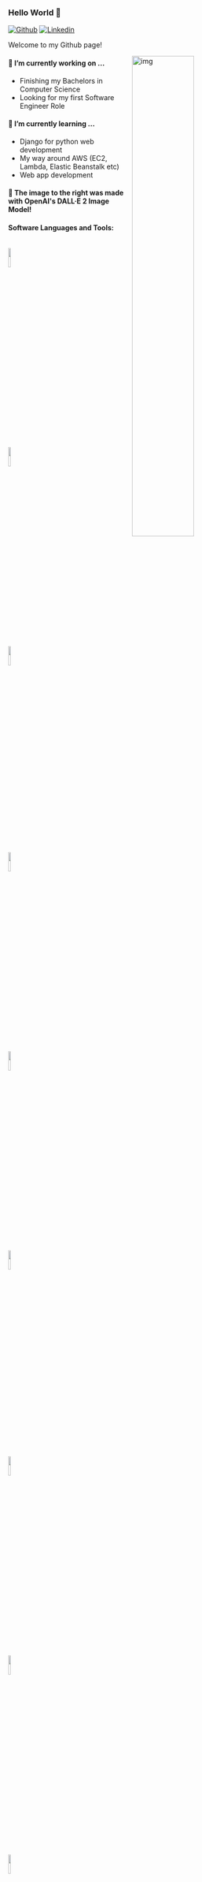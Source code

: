 ### Hello World 👋 

[![Github](https://img.shields.io/badge/-Github-000?style=flat&logo=Github&logoColor=white)](https://github.com/ageltz07)
[![Linkedin](https://img.shields.io/badge/-LinkedIn-blue?style=flat&logo=Linkedin&logoColor=white)](https://www.linkedin.com/in/adam-geltz/)

Welcome to my Github page!

<img align="right" alt="img" src="https://user-images.githubusercontent.com/84716534/206882837-2cb482e1-8000-4c88-af86-34bc0a01c0fa.png" width="50%" height="auto" />


#### 🔭 I’m currently working on ...
- Finishing my Bachelors in Computer Science
- Looking for my first Software Engineer Role

#### 🌱 I’m currently learning ...
- Django for python web development
- My way around AWS (EC2, Lambda, Elastic Beanstalk etc)
- Web app development

#### 🤖 The image to the right was made with OpenAI's DALL·E 2 Image Model!

#### Software Languages and Tools:
<p>

<code><a href = "https://www.java.com/en/"> <img width="10%"  src="https://www.vectorlogo.zone/logos/java/java-ar21.svg"> </a> </code>
<code><a href = "https://www.python.org/"> <img width="10%" src="https://www.vectorlogo.zone/logos/python/python-ar21.svg"> </a> </code>
<code><a href = "https://git-scm.com/"> <img width="10%" src="https://www.vectorlogo.zone/logos/git-scm/git-scm-ar21.svg"> </a> </code>
<br />
<code><a href = "https://spring.io/"> <img width="10%" src="https://www.vectorlogo.zone/logos/springio/springio-ar21.svg"> </a> </code>
<code><a href = "https://flask.palletsprojects.com/en/2.2.x/"> <img width="10%" src="https://www.vectorlogo.zone/logos/pocoo_flask/pocoo_flask-ar21.svg"></a> </code>
<code><a href = "https://www.mysql.com/"> <img width="10%" src="https://www.vectorlogo.zone/logos/mysql/mysql-ar21.svg"> </a> </code>
<br />
<code> <a href = "https://www.postgresql.org/"> <img width="10%" src="https://www.vectorlogo.zone/logos/postgresql/postgresql-ar21.svg"> </a> </code>
<code><a href = "https://aws.amazon.com/"> <img width="10%" src="https://www.vectorlogo.zone/logos/amazon_aws/amazon_aws-ar21.svg"> </a> </code>
<code><a href = "https://visualstudio.microsoft.com/"> <img width="10%" src="https://www.vectorlogo.zone/logos/visualstudio_code/visualstudio_code-ar21.svg"> </a> </code>
</p>
